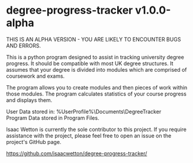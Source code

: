 # degree-progress-tracker v1.0.0-alpha

THIS IS AN ALPHA VERSION - YOU ARE LIKELY TO ENCOUNTER BUGS AND ERRORS.

This is a python program designed to assist in tracking university degree progress.
It should be compatible with most UK degree structures.
It assumes that your degree is divided into modules which are comprised of coursework and exams.

The program allows you to create modules and then pieces of work within those modules.
The program calculates statistics of your course progress and displays them.

User Data stored in: %UserProfile%\Documents\DegreeTracker\
Program Data stored in Program Files.

Isaac Wetton is currently the sole contributor to this project.
If you require assistance with the project, please feel free to open an issue on the project's GitHub page.

https://github.com/isaacwetton/degree-progress-tracker/


